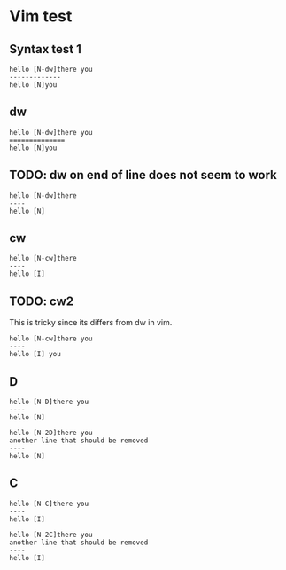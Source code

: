 # Vim test


## Syntax test 1

```
hello [N-dw]there you
-------------
hello [N]you
```

## dw

```
hello [N-dw]there you
==============
hello [N]you
```

## TODO: dw on end of line does not seem to work

```
hello [N-dw]there
----
hello [N]
```


## cw

```
hello [N-cw]there
----
hello [I]
```

## TODO: cw2

This is tricky since its differs from dw in vim.

```
hello [N-cw]there you
----
hello [I] you
```


## D

```
hello [N-D]there you
----
hello [N]
```

```
hello [N-2D]there you
another line that should be removed
----
hello [N]
```

## C

```
hello [N-C]there you
----
hello [I]
```

```
hello [N-2C]there you
another line that should be removed
----
hello [I]
```


